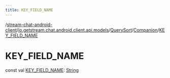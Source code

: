 ```yaml
---
title: KEY_FIELD_NAME
---
```

/[stream-chat-android-client](../../../index.md)/[io.getstream.chat.android.client.api.models](../../index.md)/[QuerySort](../index.md)/[Companion](index.md)/[KEY_FIELD_NAME](KEY_FIELD_NAME.md)  
  
  
  
# KEY_FIELD_NAME  
const val [KEY_FIELD_NAME](KEY_FIELD_NAME.md): [String](https://kotlinlang.org/api/latest/jvm/stdlib/kotlin/-string/index.html)

